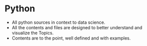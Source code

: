 # Python 
- All python sources in context to data science. 
- All the contents and files are  designed to better understand and visualize the Topics.
- Contents are to the point, well defined and with examples.

